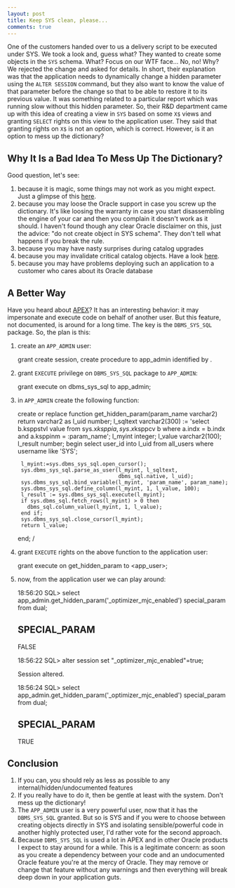 ```yaml
---
layout: post
title: Keep SYS clean, please...
comments: true
---
```


One of the customers handed over to us a delivery script to be executed under SYS. We took a look and, guess what? They wanted
to create some objects in the `SYS` schema. What? Focus on our WTF face... No, no! Why? We rejected the change and asked for
details. In short, their explanation was that the application needs to dynamically change a hidden parameter using the `ALTER
SESSION` command, but they also want to know the value of that parameter before the change so that to be able to restore it
to its previous value. It was something related to a particular report which was running slow without this hidden parameter. So, 
their R&D department came up with this idea of creating a view in `SYS` based on some `X$` views and granting `SELECT` rights on this
view to the application user. They said that granting rights on `X$` is not an option, which is correct. However, is it an option
to mess up the dictionary?

Why It Is a Bad Idea To Mess Up The Dictionary?
-----------------------------------------------

Good question, let's see:

  1. because it is magic, some things may not work as you might expect. Just a glimpse of this [here](https://hoopercharles.wordpress.com/2011/11/23/why-isnt-my-index-used-when-user2-executes-this-query/).
  1. because you may loose the Oracle support in case you screw up the dictionary. It's like loosing the warranty in case you start
     disassembling the engine of your car and then you complain it doesn't work as it should. I haven't found though any
     clear Oracle disclaimer on this, just the advice: "do not create object in SYS schema". They don't tell what happens if you
     break the rule.
  1. because you may have nasty surprises during catalog upgrades
  1. because you may invalidate critical catalog objects. Have a look [here](http://dirknachbar.blogspot.ro/2011/11/why-you-should-never-create-own-objects.html).
  1. because you may have problems deploying such an application to a customer who cares about its Oracle database

A Better Way
------------

Have you heard about [APEX](https://apex.oracle.com/i/)? It has an interesting behavior: it may impersonate and execute code on behalf of another user. But this
feature, not documented, is around for a long time. The key is the `DBMS_SYS_SQL` package. So, the plan is this:

  1. create an `APP_ADMIN` user:

        grant create session,
              create procedure
           to app_admin identified by <pwd>.

  1. grant `EXECUTE` privilege on `DBMS_SYS_SQL` package to `APP_ADMIN`:

        grant execute on dbms_sys_sql to app_admin;

  1. in `APP_ADMIN` create the following function:

        create or replace function get_hidden_param(param_name varchar2)
          return varchar2
        as
          l_uid number;
          l_sqltext varchar2(300) := 'select b.ksppstvl value
                                      from sys.x$ksppi a, sys.x$ksppcv b
                                      where a.indx = b.indx
                                        and a.ksppinm = :param_name';
          l_myint integer;
          l_value varchar2(100);
          l_result number;
        begin
          select user_id into l_uid from all_users where username like 'SYS';

          l_myint:=sys.dbms_sys_sql.open_cursor();
          sys.dbms_sys_sql.parse_as_user(l_myint, l_sqltext,
                                         dbms_sql.native, l_uid);
          sys.dbms_sys_sql.bind_variable(l_myint, 'param_name', param_name);
          sys.dbms_sys_sql.define_column(l_myint, 1, l_value, 100);
          l_result := sys.dbms_sys_sql.execute(l_myint);
          if sys.dbms_sql.fetch_rows(l_myint) > 0 then
            dbms_sql.column_value(l_myint, 1, l_value);
          end if;
          sys.dbms_sys_sql.close_cursor(l_myint);
          return l_value;
        end;
        /

  1. grant `EXECUTE` rights on the above function to the application user:

        grant execute on get_hidden_param to <app_user>;

  1. now, from the application user we can play around:

        18:56:20 SQL> select app_admin.get_hidden_param('_optimizer_mjc_enabled') special_param from dual;

        SPECIAL_PARAM
        -------------
        FALSE

        18:56:22 SQL> alter session set "_optimizer_mjc_enabled"=true;

        Session altered.

        18:56:24 SQL> select app_admin.get_hidden_param('_optimizer_mjc_enabled') special_param from dual;

        SPECIAL_PARAM
        -------------
        TRUE

Conclusion
----------

  1. If you can, you should rely as less as possible to any internal/hidden/undocumented features
  1. If you really have to do it, then be gentle at least with the system. Don't mess up the dictionary!
  1. The `APP_ADMIN` user is a very powerful user, now that it has the `DBMS_SYS_SQL` granted. But so is SYS and if
     you were to choose between creating objects directly in SYS and isolating sensible/powerful code in
     another highly protected user, I'd rather vote for the second approach.
  1. Because `DBMS_SYS_SQL` is used a lot in APEX and in other Oracle products I expect to stay around for a while.
     This is a legitimate concern: as soon as you create a dependency between your code and an undocumented
     Oracle feature you're at the mercy of Oracle. They may remove or change that feature without any
     warnings and then everything will break deep down in your application guts.
